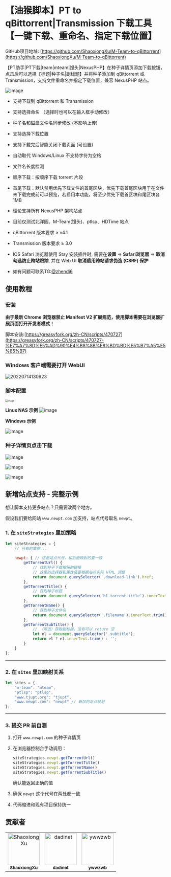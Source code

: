 # 【油猴脚本】PT to qBittorrent|Transmission 下载工具 【一键下载、重命名、指定下载位置】

GitHub项目地址: [https://github.com/ShaoxiongXu/M-Team-to-qBittorrent](https://github.com/ShaoxiongXu/M-Team-to-qBittorrent)

【PT助手|PT下载|team|mteam|馒头|NexusPHP】在种子详情页添加下载按钮，点击后可以选择【标题|种子名|副标题】并将种子添加到 qBittorrent 或 Transmission，支持文件重命名并指定下载位置，兼容 NexusPHP 站点。

![image](https://github.com/ShaoxiongXu/M-Team-to-qBittorrent/assets/127823819/ee602b67-1939-45fc-8a74-b4ab31f12083)

- 支持下载到 qBittorrent 和 Transmission

- 支持选择命名 （选择时也可以在输入框手动修改）
  
- 种子名和磁盘文件名同步修改 (不影响上传)
  
- 支持选择下载位置

- 支持下载完后智能关闭下载页面 (可设置)
  
- 自动取代 Windows/Linux 不支持字符为空格

- 文件名长度检测

- 顺序下载：按顺序下载 torrent 片段

- 首尾下载：默认禁用优先下载文件的首尾区块，优先下载首尾区块用于在文件未下载完成前可以预览，若启用本功能，将至少优先下载首区块和尾区块各1MB

- 理论支持所有 NexusPHP 架构站点

- 目前仅测试北洋园、M-Team(馒头)、ptlsp、HDTime 站点

- qBittorrent 版本要求 ≥ v4.1

- Transmission 版本要求 ≥ 3.0

- IOS Safari 浏览器使用 Stay 安装插件时, 需要在**设置** => **Safari浏览器** => **取消勾选防止跨站跟踪**, 并在 Web UI **取消启用跨站请求伪造 (CSRF) 保护**

- 如有问题可联系TG:[@zhendi6](https://t.me/zhendi6)

## 使用教程 

### 安装

**由于最新 Chrome 浏览器禁止 Manifest V2 扩展规范，使用脚本需要在浏览器扩展页面打开开发者模式！**

脚本安装:[https://greasyfork.org/zh-CN/scripts/470727](https://greasyfork.org/zh-CN/scripts/470727-%E7%A7%8D%E5%AD%90%E4%B8%8B%E8%BD%BD%E5%B7%A5%E5%85%B7)


### Windows 客户端需要打开 WebUI

![20220714130923](https://github.com/ShaoxiongXu/M-Team-to-qBittorrent/assets/127823819/4d8cf059-84b1-4ac7-82a6-9da27880ffc8)


### 脚本配置

<img src="https://github.com/ShaoxiongXu/M-Team-to-qBittorrent/assets/127823819/f92f2356-402a-41a4-a8b0-d6a163e5bac0" alt="image" style="zoom: 50%;" />

**Linux NAS 示例**
![image](https://github.com/ShaoxiongXu/M-Team-to-qBittorrent/assets/127823819/4cb66f1f-1063-495e-a267-9613a037b7b8)


**Windows 示例**

![image](https://github.com/ShaoxiongXu/M-Team-to-qBittorrent/assets/127823819/ddee873d-2f3c-414d-9dc0-52b64e50e415)


### 种子详情页点击下载

![image](https://github.com/ShaoxiongXu/script/assets/127823819/bc33dc63-6c9c-4086-8c53-3cdfb722c74b)

![image](https://github.com/ShaoxiongXu/M-Team-to-qBittorrent/assets/127823819/ee602b67-1939-45fc-8a74-b4ab31f12083)

![image](https://github.com/ShaoxiongXu/M-Team-to-qBittorrent/assets/127823819/e675eb78-d244-4d3a-b135-f0c9cc47290d)


## 新增站点支持 - 完整示例

想让脚本支持更多站点？只需要改两个地方。

假设我们要给网站 `www.newpt.com` 加支持，站点代号取名 `newpt`。

### **1. 在 `siteStrategies` 里加策略**

```javascript
let siteStrategies = {
    // 已有的策略...
    
    newpt: { // 这是站点代号，和后面映射的要一致
        getTorrentUrl() {
            // 找到种子下载按钮的链接
            // 这里的选择器和属性值要根据站点实际 HTML 调整
            return document.querySelector('.download-link').href;
        },
        getTorrentTitle() {
            // 获取种子标题
            return document.querySelector('h1.torrent-title').innerText.trim();
        },
        getTorrentName() {
            // 获取种子文件名
            return document.querySelector('.filename').innerText.trim();
        },
        getTorrentSubTitle() {
            // （可选）获取副标题，没有可以 return 空
            let el = document.querySelector('.subtitle');
            return el ? el.innerText.trim() : '';
        }
    }
};
```

------

### **2. 在 `sites` 里加映射关系**

```javascript
let sites = {
    "m-team": "mteam",
    "ptlsp": "ptlsp",
    "www.tjupt.org": "tjupt",
    "www.newpt.com": "newpt" // 新加的站点映射
};
```

------

### **3. 提交 PR 前自测**

1. 打开 `www.newpt.com` 的种子详情页

2. 在浏览器控制台手动调用：

   ```javascript
   siteStrategies.newpt.getTorrentUrl()
   siteStrategies.newpt.getTorrentTitle()
   siteStrategies.newpt.getTorrentName()
   siteStrategies.newpt.getTorrentSubTitle()
   ```

   确认能返回正确的值

3. 确保 `newpt` 这个代号在两处都一致

4. 代码缩进和现有项目保持统一

## 贡献者

<!-- readme: contributors -start -->
<table>
<tr>
    <td align="center">
        <a href="https://github.com/ShaoxiongXu">
            <img src="https://avatars.githubusercontent.com/u/127823819?v=4" width="100;" alt="ShaoxiongXu"/>
            <br />
            <sub><b>ShaoxiongXu</b></sub>
        </a>
    </td>
    <td align="center">
        <a href="https://github.com/dadinet">
            <img src="https://avatars.githubusercontent.com/u/131777059?v=4" width="100;" alt="dadinet"/>
            <br />
            <sub><b>dadinet</b></sub>
        </a>
    </td>
    <td align="center">
        <a href="https://github.com/ywwzwb">
            <img src="https://avatars.githubusercontent.com/u/13915067?v=4" width="100;" alt="ywwzwb"/>
            <br />
            <sub><b>ywwzwb</b></sub>
        </a>
    </td></tr>
</table>
<!-- readme: contributors -end -->
